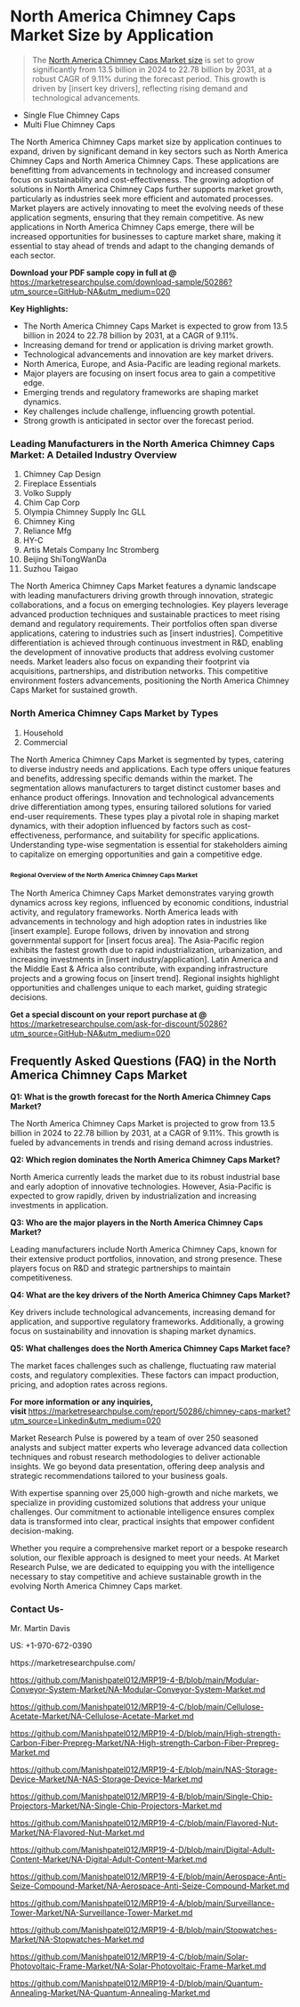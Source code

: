 <h1>North America Chimney Caps Market&nbsp;Size by Application</h1><blockquote><p>The <a href="https://marketresearchpulse.com/download-sample/50286?utm_source=GitHub-NA&amp;utm_medium=020">North America Chimney Caps Market size</a> is set to grow significantly from 13.5 billion in 2024 to 22.78 billion by 2031, at a robust CAGR of 9.11% during the forecast period. This growth is driven by [insert key drivers], reflecting rising demand and technological advancements.</p></blockquote><ul><li>Single Flue Chimney Caps<li> Multi Flue Chimney Caps</li></ul><p>The North America Chimney Caps market size by application continues to expand, driven by significant demand in key sectors such as North America Chimney Caps and North America Chimney Caps. These applications are benefitting from advancements in technology and increased consumer focus on sustainability and cost-effectiveness. The growing adoption of solutions in North America Chimney Caps further supports market growth, particularly as industries seek more efficient and automated processes. Market players are actively innovating to meet the evolving needs of these application segments, ensuring that they remain competitive. As new applications in North America Chimney Caps emerge, there will be increased opportunities for businesses to capture market share, making it essential to stay ahead of trends and adapt to the changing demands of each sector.</p><p><strong>Download your PDF sample copy in full at @ </strong><a href="https://marketresearchpulse.com/download-sample/50286?utm_source=GitHub-NA&amp;utm_medium=020">https://marketresearchpulse.com/download-sample/50286?utm_source=GitHub-NA&amp;utm_medium=020</a></p><p><strong>Key Highlights: </strong></p><ul><li>The North America Chimney Caps Market is expected to grow from 13.5 billion in 2024 to 22.78 billion by 2031, at a CAGR of 9.11%.</li><li>Increasing demand for trend or application is driving market growth.</li><li>Technological advancements and innovation are key market drivers.</li><li>North America, Europe, and Asia-Pacific are leading regional markets.</li><li>Major players are focusing on insert focus area to gain a competitive edge.</li><li>Emerging trends and regulatory frameworks are shaping market dynamics.</li><li>Key challenges include challenge, influencing growth potential.</li><li>Strong growth is anticipated in sector over the forecast period.</li></ul><h3>Leading Manufacturers in the North America Chimney Caps Market: A Detailed Industry Overview</h3><ol><li>Chimney Cap Design</li><li>Fireplace Essentials</li><li>Volko Supply</li><li>Chim Cap Corp</li><li>Olympia Chimney Supply Inc GLL</li><li>Chimney King</li><li>Reliance Mfg</li><li>HY-C</li><li>Artis Metals Company Inc Stromberg</li><li>Beijing ShiTongWanDa</li><li>Suzhou Taigao</li></ol><div class="flex max-w-full flex-col flex-grow"><div class="min-h-8 text-message flex w-full flex-col items-end gap-2 whitespace-normal break-words [.text-message+&amp;]:mt-5" dir="auto" data-message-author-role="assistant" data-message-id="fd8432e4-4910-450d-b182-61b7bfb0a01f" data-message-model-slug="gpt-4o"><div class="flex w-full flex-col gap-1 empty:hidden first:pt-[3px]"><div class="markdown prose w-full break-words dark:prose-invert light"><p>The North America Chimney Caps Market features a dynamic landscape with leading manufacturers driving growth through innovation, strategic collaborations, and a focus on emerging technologies. Key players leverage advanced production techniques and sustainable practices to meet rising demand and regulatory requirements. Their portfolios often span diverse applications, catering to industries such as [insert industries]. Competitive differentiation is achieved through continuous investment in R&amp;D, enabling the development of innovative products that address evolving customer needs. Market leaders also focus on expanding their footprint via acquisitions, partnerships, and distribution networks. This competitive environment fosters advancements, positioning the North America Chimney Caps Market for sustained growth.</p></div></div></div></div><h3>North America Chimney Caps Market by Types</h3><ol><li>Household<li> Commercial</li></ol><div class="flex max-w-full flex-col flex-grow"><div class="min-h-8 text-message flex w-full flex-col items-end gap-2 whitespace-normal break-words [.text-message+&amp;]:mt-5" dir="auto" data-message-author-role="assistant" data-message-id="084470be-0bb7-4664-bddf-5156b4f41249" data-message-model-slug="gpt-4o-mini"><div class="flex w-full flex-col gap-1 empty:hidden first:pt-[3px]"><div class="markdown prose w-full break-words dark:prose-invert light"><p>The North America Chimney Caps Market is segmented by types, catering to diverse industry needs and applications. Each type offers unique features and benefits, addressing specific demands within the market. The segmentation allows manufacturers to target distinct customer bases and enhance product offerings. Innovation and technological advancements drive differentiation among types, ensuring tailored solutions for varied end-user requirements. These types play a pivotal role in shaping market dynamics, with their adoption influenced by factors such as cost-effectiveness, performance, and suitability for specific applications. Understanding type-wise segmentation is essential for stakeholders aiming to capitalize on emerging opportunities and gain a competitive edge.</p></div></div></div></div><h3><span style="font-size: 11px;">Regional Overview of the North America Chimney Caps Market</span></h3><div class="flex max-w-full flex-col flex-grow"><div class="min-h-8 text-message flex w-full flex-col items-end gap-2 whitespace-normal break-words [.text-message+&amp;]:mt-5" dir="auto" data-message-author-role="assistant" data-message-id="e9038762-ce64-4e30-91c9-9bd413514231" data-message-model-slug="gpt-4o-mini"><div class="flex w-full flex-col gap-1 empty:hidden first:pt-[3px]"><div class="markdown prose w-full break-words dark:prose-invert light"><p>The North America Chimney Caps Market demonstrates varying growth dynamics across key regions, influenced by economic conditions, industrial activity, and regulatory frameworks. North America leads with advancements in technology and high adoption rates in industries like [insert example]. Europe follows, driven by innovation and strong governmental support for [insert focus area]. The Asia-Pacific region exhibits the fastest growth due to rapid industrialization, urbanization, and increasing investments in [insert industry/application]. Latin America and the Middle East &amp; Africa also contribute, with expanding infrastructure projects and a growing focus on [insert trend]. Regional insights highlight opportunities and challenges unique to each market, guiding strategic decisions.</p></div></div></div></div><p><strong>Get a special discount on your report purchase at @ </strong><a href="https://marketresearchpulse.com/ask-for-discount/50286?utm_source=GitHub-NA&amp;utm_medium=020">https://marketresearchpulse.com/ask-for-discount/50286?utm_source=GitHub-NA&amp;utm_medium=020</a></p><h2>Frequently Asked Questions (FAQ) in the North America Chimney Caps Market</h2><p><strong>Q1: What is the growth forecast for the North America Chimney Caps Market?</strong></p><p>The North America Chimney Caps Market is projected to grow from 13.5 billion in 2024 to 22.78 billion by 2031, at a CAGR of 9.11%. This growth is fueled by advancements in trends and rising demand across industries.</p><p><strong>Q2: Which region dominates the North America Chimney Caps Market?</strong></p><p>North America currently leads the market due to its robust industrial base and early adoption of innovative technologies. However, Asia-Pacific is expected to grow rapidly, driven by industrialization and increasing investments in application.</p><p><strong>Q3: Who are the major players in the North America Chimney Caps Market?</strong></p><p>Leading manufacturers include North America Chimney Caps, known for their extensive product portfolios, innovation, and strong presence. These players focus on R&amp;D and strategic partnerships to maintain competitiveness.</p><p><strong>Q4: What are the key drivers of the North America Chimney Caps Market?</strong></p><p>Key drivers include technological advancements, increasing demand for application, and supportive regulatory frameworks. Additionally, a growing focus on sustainability and innovation is shaping market dynamics.</p><p><strong>Q5: What challenges does the North America Chimney Caps Market face?</strong></p><p>The market faces challenges such as challenge, fluctuating raw material costs, and regulatory complexities. These factors can impact production, pricing, and adoption rates across regions.</p><p><strong>For more information or any inquiries, visit&nbsp;</strong><a href="https://marketresearchpulse.com/report/50286/chimney-caps-market?utm_source=Linkedin&utm_medium=020">https://marketresearchpulse.com/report/50286/chimney-caps-market?utm_source=Linkedin&utm_medium=020</a></p><p>Market Research Pulse is powered by a team of over 250 seasoned analysts and subject matter experts who leverage advanced data collection techniques and robust research methodologies to deliver actionable insights. We go beyond data presentation, offering deep analysis and strategic recommendations tailored to your business goals.</p><p>With expertise spanning over 25,000 high-growth and niche markets, we specialize in providing customized solutions that address your unique challenges. Our commitment to actionable intelligence ensures complex data is transformed into clear, practical insights that empower confident decision-making.</p><p>Whether you require a comprehensive market report or a bespoke research solution, our flexible approach is designed to meet your needs. At Market Research Pulse, we are dedicated to equipping you with the intelligence necessary to stay competitive and achieve sustainable growth in the evolving North America Chimney Caps market.</p><h3><strong>Contact Us-</strong></h3><p>Mr. Martin Davis</p><p>US: +1-970-672-0390</p><p>https://marketresearchpulse.com/</p><p><a href="https://github.com/Manishpatel012/MRP19-4-B/blob/main/Modular-Conveyor-System-Market/NA-Modular-Conveyor-System-Market.md">https://github.com/Manishpatel012/MRP19-4-B/blob/main/Modular-Conveyor-System-Market/NA-Modular-Conveyor-System-Market.md</a></p><p><a href="https://github.com/Manishpatel012/MRP19-4-C/blob/main/Cellulose-Acetate-Market/NA-Cellulose-Acetate-Market.md">https://github.com/Manishpatel012/MRP19-4-C/blob/main/Cellulose-Acetate-Market/NA-Cellulose-Acetate-Market.md</a></p><p><a href="https://github.com/Manishpatel012/MRP19-4-D/blob/main/High-strength-Carbon-Fiber-Prepreg-Market/NA-High-strength-Carbon-Fiber-Prepreg-Market.md">https://github.com/Manishpatel012/MRP19-4-D/blob/main/High-strength-Carbon-Fiber-Prepreg-Market/NA-High-strength-Carbon-Fiber-Prepreg-Market.md</a></p><p><a href="https://github.com/Manishpatel012/MRP19-4-E/blob/main/NAS-Storage-Device-Market/NA-NAS-Storage-Device-Market.md">https://github.com/Manishpatel012/MRP19-4-E/blob/main/NAS-Storage-Device-Market/NA-NAS-Storage-Device-Market.md</a></p><p><a href="https://github.com/Manishpatel012/MRP19-4-B/blob/main/Single-Chip-Projectors-Market/NA-Single-Chip-Projectors-Market.md">https://github.com/Manishpatel012/MRP19-4-B/blob/main/Single-Chip-Projectors-Market/NA-Single-Chip-Projectors-Market.md</a></p><p><a href="https://github.com/Manishpatel012/MRP19-4-C/blob/main/Flavored-Nut-Market/NA-Flavored-Nut-Market.md">https://github.com/Manishpatel012/MRP19-4-C/blob/main/Flavored-Nut-Market/NA-Flavored-Nut-Market.md</a></p><p><a href="https://github.com/Manishpatel012/MRP19-4-D/blob/main/Digital-Adult-Content-Market/NA-Digital-Adult-Content-Market.md">https://github.com/Manishpatel012/MRP19-4-D/blob/main/Digital-Adult-Content-Market/NA-Digital-Adult-Content-Market.md</a></p><p><a href="https://github.com/Manishpatel012/MRP19-4-E/blob/main/Aerospace-Anti-Seize-Compound-Market/NA-Aerospace-Anti-Seize-Compound-Market.md">https://github.com/Manishpatel012/MRP19-4-E/blob/main/Aerospace-Anti-Seize-Compound-Market/NA-Aerospace-Anti-Seize-Compound-Market.md</a></p><p><a href="https://github.com/Manishpatel012/MRP19-4-A/blob/main/Surveillance-Tower-Market/NA-Surveillance-Tower-Market.md">https://github.com/Manishpatel012/MRP19-4-A/blob/main/Surveillance-Tower-Market/NA-Surveillance-Tower-Market.md</a></p><p><a href="https://github.com/Manishpatel012/MRP19-4-B/blob/main/Stopwatches-Market/NA-Stopwatches-Market.md">https://github.com/Manishpatel012/MRP19-4-B/blob/main/Stopwatches-Market/NA-Stopwatches-Market.md</a></p><p><a href="https://github.com/Manishpatel012/MRP19-4-C/blob/main/Solar-Photovoltaic-Frame-Market/NA-Solar-Photovoltaic-Frame-Market.md">https://github.com/Manishpatel012/MRP19-4-C/blob/main/Solar-Photovoltaic-Frame-Market/NA-Solar-Photovoltaic-Frame-Market.md</a></p><p><a href="https://github.com/Manishpatel012/MRP19-4-D/blob/main/Quantum-Annealing-Market/NA-Quantum-Annealing-Market.md">https://github.com/Manishpatel012/MRP19-4-D/blob/main/Quantum-Annealing-Market/NA-Quantum-Annealing-Market.md</a></p>
